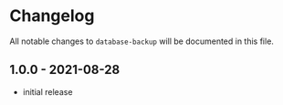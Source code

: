 # Changelog

All notable changes to `database-backup` will be documented in this file.

## 1.0.0 - 2021-08-28

-   initial release
